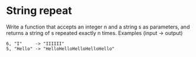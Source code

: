 # String repeat

Write a function that accepts an integer n and a string s as parameters, and returns a string of s repeated exactly n times.
Examples (input -> output)

```
6, "I"     -> "IIIIII"
5, "Hello" -> "HelloHelloHelloHelloHello"
```